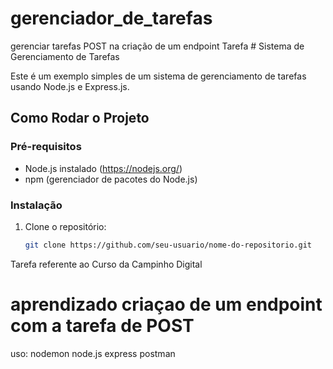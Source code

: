 # gerenciador_de_tarefas
gerenciar tarefas POST na criação de um endpoint
Tarefa # Sistema de Gerenciamento de Tarefas

Este é um exemplo simples de um sistema de gerenciamento de tarefas usando Node.js e Express.js.

## Como Rodar o Projeto

### Pré-requisitos

- Node.js instalado (https://nodejs.org/)
- npm (gerenciador de pacotes do Node.js)

### Instalação

1. Clone o repositório:

   ```bash
   git clone https://github.com/seu-usuario/nome-do-repositorio.git


Tarefa referente ao Curso da Campinho Digital

# aprendizado criaçao de um endpoint com a tarefa de POST

uso:
nodemon
node.js
express
postman
